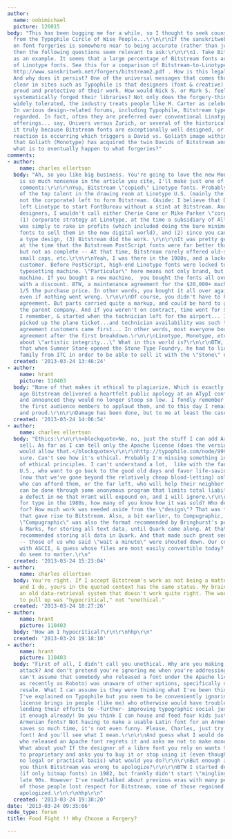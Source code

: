 ```yaml
---
author:
  name: oobimichael
  picture: 126015
body: "This has been bugging me for a while, so I thought to seek counsel and wisdom
  from the Typophile Circle of Wise People...\r\n\r\nIf the sanskritweb.net section
  on font forgeries is somewhere near to being accurate (rather than just shark baiting),
  then the following questions seem relevant to ask:\r\n\r\n1. Take Bitstream fonts
  as an example. It seems that a large percentage of Bitstream fonts are forgeries
  of Linotype fonts. See this for a comparison of Bitstream-to-Linotype font names:
  http://www.sanskritweb.net/forgers/bitstream2.pdf . How is this legally possible?
  And why does it persist? One of the universal messages that comes through loud and
  clear in sites such as Typophile is that designers (font & creative) are pretty
  proud and protective of their work. How would Nick S. or Mark S. feel if someone
  systematically forged their libraries? Not only does the forgery-thing seem to be
  widely tolerated, the industry treats people like M. Carter as celebrities. Why?\r\n\r\n2.
  In various design-related forums, including Typophile, Bitstream typefaces are highly
  regarded. In fact, often they are preferred over conventional Linotype/Monotype
  offerings... say, Univers versus Zurich, or several of the historical types. Is
  it truly because Bitstream fonts are exceptionally well designed, or that some social-psychological
  reaction is occurring which triggers a David vs. Goliath image within us? And now
  that Goliath (Monotype) has acquired the twin Davids of Bitstream and Linotype,
  what is to eventually happen to what forgeries?"
comments:
- author:
    name: charles ellertson
  body: "Ah, so you like big business. You're going to love the new Monotype conglomeration.\r\n\r\nThere
    is so much nonsense in the article you cite, I'll make just one of many possible
    comments:\r\n\r\nYup, Bitstream \"copied\" Linotype fonts. Probably because most
    of the top talent in the drawing room at Linotype U.S. (mainly the artistic guys,
    not the corporate) left to form Bitstream. (Aside: I believe that David Berlow
    left Linotype to start FontBureau without a stint at Bitstream. And while not
    designers, I wouldn't call either Cherie Cone or Mike Parker \"corporate.\")\r\n\r\nSince
    (1) corporate strategy at Linotype, at the time a subsidiary of Allied Chemical,
    was simply to rake in profits (which included doing the bare minimum to the old
    fonts to sell them in the new digital world), and (2) since you cannot patent
    a type design, (3) Bitstream did the work. \r\n\r\nIt was pretty generally felt
    at the time that the Bitstream PostScript fonts were far better than the Linotype,
    but not as complete -- At that time, Bitstream rarely offered old-style numbers,
    small caps, etc.\r\n\r\nYeah, I was there in the 1980s, and a locked-in Linotype
    customer. Before PostScript, high-end Linotype fonts were locked to a particular
    typesetting machine. \"Particular\" here means not only brand, but individual
    machine. If you bought a new machine,  you bought the fonts all over again, albeit
    with a discount. BTW, a maintenance agreement for the $20,000+ machine was about
    1/5 the purchase price. In other words, you bought it all over again every 5 years,
    even if nothing went wrong. \r\n\r\nOf course, you didn't have to have a maintenance
    agreement. But parts carried quite a markup, and could be hard to get except from
    the parent company. And if you weren't on contract, time went for $100/hour as
    I remember, & started when the technician left for the airport... I believe you
    picked up the plane ticket...and technician availability was such that maintenance
    agreement customers came first... In other words, most everyone bought a maintenance
    agreement after the first breakdown.\r\n\r\nLinotype, Monotype, etc. were not
    about \"artistic integrity...\" What in this world is?\r\n\r\nBTW, did you know
    that when Sumner Stone opened the Stone Type Foundry, he had to license the \"Stone\"
    family from ITC in order to be able to sell it with the \"Stone\" name?"
  created: '2013-03-24 13:46:24'
- author:
    name: hrant
    picture: 110403
  body: "None of that makes it ethical to plagiarize. Which is exactly why some years
    ago Bitstream delivered a heartfelt public apology at an ATypI conference (Leipzig?)
    and announced they would no longer stoop so low. I fondly remember being one of
    the first audience members to applaud them, and to this day I remain impressed
    and proud.\r\n\r\nDamage has been done, but to me at least the case is closed.\r\n\r\nhhp\r\n"
  created: '2013-03-24 14:06:54'
- author:
    name: charles ellertson
  body: "Ethics:\r\n\r\n<blockquote>No, no, just the stuff I can add Armenian to and
    sell. As far as I can tell only the Apache license (does the version matter?)
    would allow that.</blockquote>\r\n\r\nhttp://typophile.com/node/99972\r\n\r\nLegal,
    sure. Can't see how it's ethical. Probably I'm missing something in my understanding
    of ethical principles. I can't understand a lot,  like with the far right in the
    U.S., who want to go back to the good old days and favor life-saving medial practices
    (now that we've gone beyond the relatively cheap blood-letting) only for those
    who can afford them, or the far left, who will help their neighbor only if it
    can be done through some anonymous program that limits total liability. No doubt
    a defect in me that Hrant will expound on, and I will ignore.\r\n\r\n* * *\r\n\r\nAs
    for type in the 1980s, how many of you know how it was sold? Who designers worked
    for? How much work was needed aside from the \"design\"? That was the climate
    that gave rise to Bitstream. Also, a bit earlier, to Compugraphic, A-M, etc.  \r\n\r\nBTW,
    \"Compugraphic\" was also the format recommended by Bringhurst's publishers, Hartley
    & Marks, for storing all text data, until Quark came along. At that point, they
    recommended storing all data in Quark. And that made such great sense to everyone
    -- those of us who said \"wait a minute\" were shouted down. Our company stuck
    with ASCII, & guess whose files are most easily convertible today? Times and technologies
    do seem to matter.\r\n"
  created: '2013-03-24 15:23:04'
- author:
    name: charles ellertson
  body: You're right. If I accept Bitstream's work as not being a matter of ethics,
    and I do, yours in the quoted context has the same status. My brain's become like
    an old data-retrieval system that doesn't work quite right. The word I wanted
    to pull up was "hypocritical," not "unethical."
  created: '2013-03-24 18:27:26'
- author:
    name: hrant
    picture: 110403
  body: "How am I hypocritical?\r\n\r\nhhp\r\n"
  created: '2013-03-24 19:18:10'
- author:
    name: hrant
    picture: 110403
  body: "First of all, I didn't call you unethical. Why are you making a personal
    attack? And don't pretend you're ignoring me when you're addressing things I write.\r\n\r\nI
    can't assume that somebody who released a font under the Apache license (especially
    as recently as Roboto) was unaware of other options, specifically ones that forbid
    resale. What I can assume is they were thinking what I've been thinking (which
    I've explained on Typophile but you seem to be conveniently ignoring): the Apache
    license brings in people (like me) who otherwise would have trouble justifying
    lending their efforts to -further- improving typographic social justice. I do
    it enough already! Do you think I can house and feed four kids just by selling
    Armenian fonts? Not having to make a usable Latin font for an Armenian+Latin system
    saves so much time, it's not even funny. Please, Charles, just try making a text
    font! And you'll see what I mean.\r\n\r\nAnd guess what I would do if somebody
    who released an Apache font regrets it and asks me not to make money from it?
    What about you? If the designer of a libre font you rely on wants to switch it
    to proprietary and asks you to buy it or stop using it (even though he would have
    no legal or practical basis) what would you do?\r\n\r\nBut enough about me. Do
    you think Bitstream was wrong to apologize?\r\n\r\nBTW I started designing type
    (if only bitmap fonts) in 1982, but frankly didn't start \"mingling\" until the
    late 90s. However I've read/talked about previous eras with many people. Many
    of those people lost respect for Bitstream; some of those regained it when they
    apologized.\r\n\r\nhhp\r\n"
  created: '2013-03-24 19:38:20'
date: '2013-03-24 09:35:06'
node_type: forum
title: Food Fight !! Why Choose a Forgery?

---
```

